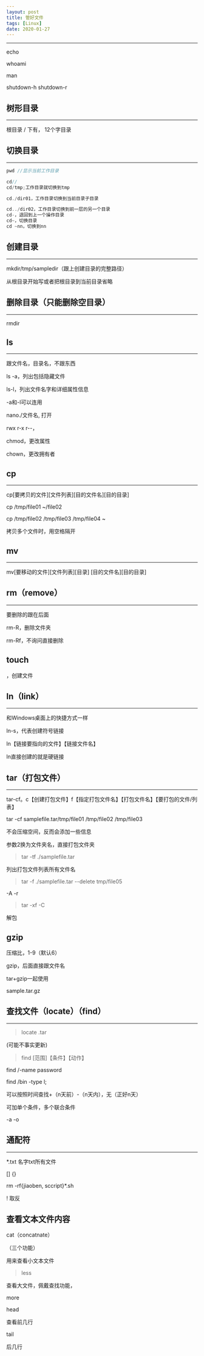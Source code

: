 ```yaml
---
layout: post
title: 管好文件
tags: [Linux]
date: 2020-01-27
--- 
```


***
echo 

whoami

man

shutdown-h
shutdown-r

## 树形目录

***
根目录 / 下有，
12个字目录

## 切换目录

***

``` cpp
pwd //显示当前工作目录

cd//
cd/tmp;工作目录就切换到tmp

cd./dir01，工作目录切换到当前目录子目录

cd../dir02，工作目录切换到前一层的另一个目录
cd-，退回到上一个操作目录
cd~，切换目录
cd ~nn，切换到nn
```

## 创建目录

***
mkdir/tmp/sampledir（跟上创建目录的完整路径）

从根目录开始写或者把根目录到当前目录省略

## 删除目录（只能删除空目录）

***
rmdir

## ls

***
跟文件名，目录名，不跟东西

ls -a，列出包括隐藏文件

ls-l，列出文件名字和详细属性信息

-a和-l可以连用

nano./文件名, 打开

rwx r-x r--，

chmod，更改属性

chown，更改拥有者

## cp

***

cp[要拷贝的文件][文件列表][目的文件名][目的目录]

cp /tmp/file01 ~/file02

cp /tmp/file02 /tmp/file03 /tmp/file04 ~

拷贝多个文件时，用空格隔开

## mv

***
mv[要移动的文件][文件列表][目录]   [目的文件名][目的目录]

## rm（remove）

***
要删除的跟在后面

rm-R，删除文件夹

rm-Rf，不询问直接删除

## touch

，创建文件

## ln（link）

***
和Windows桌面上的快捷方式一样

ln-s，代表创建符号链接

ln【链接要指向的文件】【链接文件名】

ln直接创建的就是硬链接

## tar（打包文件）

***
tar-cf。c【创建打包文件】f【指定打包文件名】【打包文件名】【要打包的文件/列表】

tar -cf samplefile.tar/tmp/file01 /tmp/file02 /tmp/file03

不会压缩空间，反而会添加一些信息

参数2换为文件夹名，直接打包文件夹

> tar -tf ./samplefile.tar

列出打包文件列表所有文件名

> tar -f ./samplefile.tar --delete tmp/file05

-A -r

> tar -xf -C

解包

## gzip

压缩比，1-9（默认6）

gzip，后面直接跟文件名

tar+gzip一起使用

sample.tar.gz

## 查找文件（locate）（find）

***

> locate .tar

(可能不事实更新)

> find [范围]【条件】【动作】

find /-name password

find /bin -type l; 

可以按照时间查找+（n天前）-（n天内），无（正好n天）

可加单个条件，多个联合条件

-a -o

## 通配符

***

*.txt 名字txt所有文件

[] {} 

rm -rf{jiaoben, sccript}*.sh 

! 取反

## 查看文本文件内容

cat（concatnate）

（三个功能）

用来查看小文本文件

> less

查看大文件，佩戴查找功能，

more

head

查看前几行

tail

后几行

